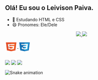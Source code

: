 ## Olá! Eu sou o Leivison Paiva.

- 🌱 Estudando HTML e CSS
- 😄 Pronomes: Ele/Dele

<div align="center">
  <a href="https://github.com/LeivisonPaiva">
  <img height="180em" src="https://github-readme-stats.vercel.app/api?username=LeivisonPaiva&show_icons=true&theme=dark&include_all_commits=true&count_private=true"/>
  <img height="180em" src="https://github-readme-stats.vercel.app/api/top-langs/?username=LeivisonPaiva&layout=compact&langs_count=7&theme=dark"/>
</div>
<div style="display: inline_block"><br>
  <img align="center" alt="Leivison-HTML" height="30" width="40" src="https://raw.githubusercontent.com/devicons/devicon/master/icons/html5/html5-original.svg">
  <img align="center" alt="Leivison-CSS" height="30" width="40" src="https://raw.githubusercontent.com/devicons/devicon/master/icons/css3/css3-original.svg">
</div>
  
  ##
 
<div> 
  <a href="https://www.instagram.com/leivison_paiva/" target="_blank"><img src="https://img.shields.io/badge/-Instagram-%23E4405F?style=for-the-badge&logo=instagram&logoColor=white" target="_blank"></a>
  <a href = "mailto:leivisonpaiva23@gmail.com"><img src="https://img.shields.io/badge/-Gmail-%23333?style=for-the-badge&logo=gmail&logoColor=white" target="_blank"></a>
  <a href="https://www.linkedin.com/in/leivison-de-paiva-costa/" target="_blank"><img src="https://img.shields.io/badge/-LinkedIn-%230077B5?style=for-the-badge&logo=linkedin&logoColor=white" target="_blank"></a> 
 
 ![Snake animation](https://github.com/LeivisonPaiva/LeivisonPaiva/blob/output/github-contribution-grid-snake.svg)
